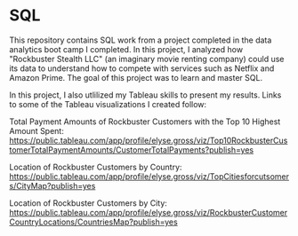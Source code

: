 # SQL

This repository contains SQL work from a project completed in the data analytics boot camp I completed. In this project, I analyzed how "Rockbuster Stealth LLC" (an imaginary movie renting company) could use its data to understand how to compete with services such as Netflix and Amazon Prime. The goal of this project was to learn and master SQL. 

In this project, I also utlilized my Tableau skills to present my results. Links to some of the Tableau visualizations I created follow:

Total Payment Amounts of Rockbuster Customers with the Top 10 Highest Amount Spent:
https://public.tableau.com/app/profile/elyse.gross/viz/Top10RockbusterCustomerTotalPaymentAmounts/CustomerTotalPayments?publish=yes

Location of Rockbuster Customers by Country:
https://public.tableau.com/app/profile/elyse.gross/viz/TopCitiesforcutsomers/CityMap?publish=yes

Location of Rockbuster Customers by City:
https://public.tableau.com/app/profile/elyse.gross/viz/RockbusterCustomerCountryLocations/CountriesMap?publish=yes

